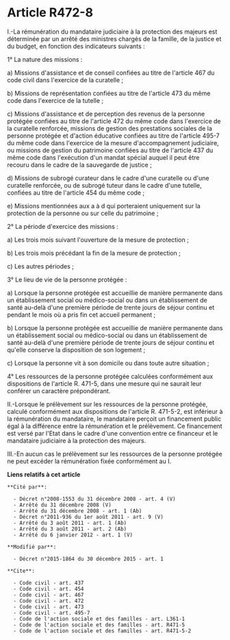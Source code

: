 # Article R472-8

I.-La rémunération du mandataire judiciaire à la protection des majeurs est déterminée par un arrêté des ministres chargés de
la famille, de la justice et du budget, en fonction des indicateurs suivants : 

1° La nature des missions : 

a) Missions d'assistance et de conseil confiées au titre de l'article 467 du code civil dans l'exercice de la curatelle ; 

b) Missions de représentation confiées au titre de l'article 473 du même code dans l'exercice de la tutelle ; 

c) Missions d'assistance et de perception des revenus de la personne protégée confiées au titre de l'article 472 du même code
dans l'exercice de la curatelle renforcée, missions de gestion des prestations sociales de la personne protégée et d'action
éducative confiées au titre de l'article 495-7 du même code dans l'exercice de la mesure d'accompagnement judiciaire, ou
missions de gestion du patrimoine confiées au titre de l'article 437 du même code dans l'exécution d'un mandat spécial auquel
il peut être recouru dans le cadre de la sauvegarde de justice ; 

d) Missions de subrogé curateur dans le cadre d'une curatelle ou d'une curatelle renforcée, ou de subrogé tuteur dans le
cadre d'une tutelle, confiées au titre de l'article 454 du même code ; 

e) Missions mentionnées aux a à d qui porteraient uniquement sur la protection de la personne ou sur celle du patrimoine ; 

2° La période d'exercice des missions : 

a) Les trois mois suivant l'ouverture de la mesure de protection ; 

b) Les trois mois précédant la fin de la mesure de protection ; 

c) Les autres périodes ; 

3° Le lieu de vie de la personne protégée : 

a) Lorsque la personne protégée est accueillie de manière permanente dans un établissement social ou médico-social ou dans un
établissement de santé au-delà d'une première période de trente jours de séjour continu et pendant le mois où a pris fin cet
accueil permanent ; 

b) Lorsque la personne protégée est accueillie de manière permanente dans un établissement social ou médico-social ou dans un
établissement de santé au-delà d'une première période de trente jours de séjour continu et qu'elle conserve la disposition de
son logement ; 

c) Lorsque la personne vit à son domicile ou dans toute autre situation ; 

4° Les ressources de la personne protégée calculées conformément aux dispositions de l'article R. 471-5, dans une mesure qui
ne saurait leur conférer un caractère prépondérant. 

II.-Lorsque le prélèvement sur les ressources de la personne protégée, calculé conformément aux dispositions de l'article R.
471-5-2, est inférieur à la rémunération du mandataire, le mandataire perçoit un financement public égal à la différence
entre la rémunération et le prélèvement. Ce financement est versé par l'Etat dans le cadre d'une convention entre ce
financeur et le mandataire judiciaire à la protection des majeurs. 

III.-En aucun cas le prélèvement sur les ressources de la personne protégée ne peut excéder la rémunération fixée
conformément au I.

**Liens relatifs à cet article**

	**Cité par**:

	  - Décret n°2008-1553 du 31 décembre 2008 - art. 4 (V)
	  - Arrêté du 31 décembre 2008 (V)
	  - Arrêté du 31 décembre 2008 - art. 1 (Ab)
	  - Décret n°2011-936 du 1er août 2011 - art. 9 (V)
	  - Arrêté du 3 août 2011 - art. 1 (Ab)
	  - Arrêté du 3 août 2011 - art. 2 (Ab)
	  - Arrêté du 6 janvier 2012 - art. 1 (V)

	**Modifié par**:

	  - Décret n°2015-1864 du 30 décembre 2015 - art. 1

	**Cite**:

	  - Code civil - art. 437
	  - Code civil - art. 454
	  - Code civil - art. 467
	  - Code civil - art. 472
	  - Code civil - art. 473
	  - Code civil - art. 495-7
	  - Code de l'action sociale et des familles - art. L361-1
	  - Code de l'action sociale et des familles - art. R471-5
	  - Code de l'action sociale et des familles - art. R471-5-2
